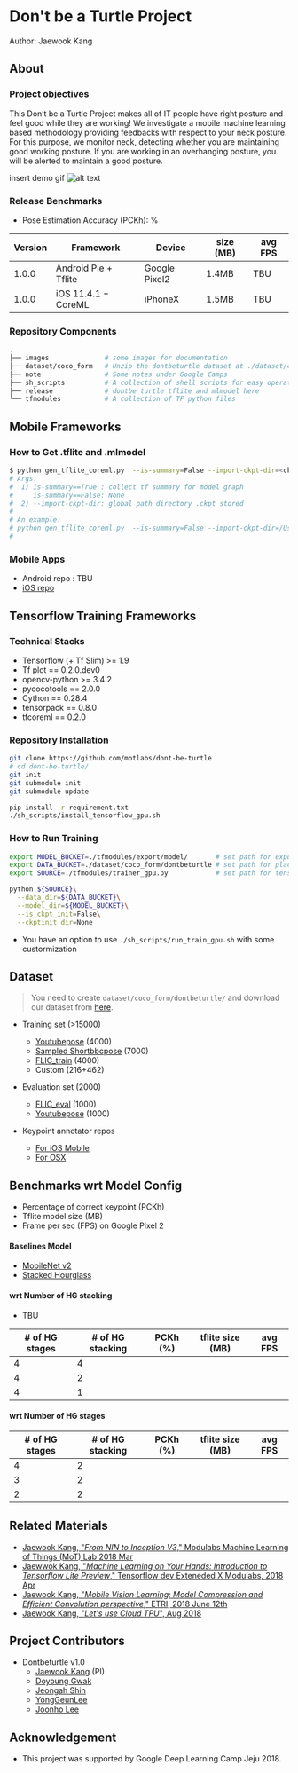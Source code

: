 # Don't be a Turtle Project 

Author: Jaewook Kang


## About

### Project objectives

This Don’t be a Turtle Project makes all of IT people have right posture and feel good while they are working! 
We investigate a mobile machine learning based methodology providing 
feedbacks with respect to your neck posture. 
For this purpose, we monitor neck, detecting 
whether you are maintaining good working posture. 
If you are working in an overhanging posture, you will be alerted to maintain a good posture.

insert demo gif 
![alt text]()

### Release Benchmarks
- Pose Estimation Accuracy (PCKh):  %

| Version | Framework            |  Device           | size (MB) | avg FPS |
|---------|----------------------|-------------------|-----------|---------|
| 1.0.0   | Android Pie + Tflite | Google Pixel2     |  1.4MB    |   TBU   |
| 1.0.0   | iOS 11.4.1  + CoreML | iPhoneX           |  1.5MB    |   TBU   |

### Repository Components
```bash
.
├── images              # some images for documentation
├── dataset/coco_form   # Unzip the dontbeturtle dataset at ./dataset/coco_form
├── note                # Some notes under Google Camps
├── sh_scripts          # A collection of shell scripts for easy operations
├── release             # dontbe turtle tflite and mlmodel here
└── tfmodules           # A collection of TF python files
```


## Mobile Frameworks


### How to Get .tflite and .mlmodel
```bash
$ python gen_tflite_coreml.py  --is-summary=False --import-ckpt-dir=<ckpt path directory>
# Args:
#  1) is-summary==True : collect tf summary for model graph
#     is-summary==False: None
#  2) --import-ckpt-dir: global path directory .ckpt stored
#
# An example:
# python gen_tflite_coreml.py  --is-summary=False --import-ckpt-dir=/Users/jwkangmacpro2/SourceCodes/dont-be-turtle/tfmodules/export/model/run-20180815075050/
#
```

### Mobile Apps 
- Android repo : TBU 
- [iOS repo](https://github.com/motlabs/dont-be-turtle-ios) 


## Tensorflow Training Frameworks

### Technical Stacks
- Tensorflow (+ Tf Slim) >= 1.9
- Tf plot       == 0.2.0.dev0 
- opencv-python >= 3.4.2
- pycocotools   == 2.0.0
- Cython        == 0.28.4
- tensorpack    == 0.8.0
- tfcoreml      == 0.2.0

### Repository Installation 

```bash
git clone https://github.com/motlabs/dont-be-turtle
# cd dont-be-turtle/
git init
git submodule init
git submodule update

pip install -r requirement.txt
./sh_scripts/install_tensorflow_gpu.sh
```



### How to Run Training
```bash
export MODEL_BUCKET=./tfmodules/export/model/       # set path for exporting ckpt and tfsummary
export DATA_BUCKET=./dataset/coco_form/dontbeturtle # set path for placing dataset
export SOURCE=./tfmodules/trainer_gpu.py            # set path for tensorflow trainer

python ${SOURCE}\
  --data_dir=${DATA_BUCKET}\
  --model_dir=${MODEL_BUCKET}\
  --is_ckpt_init=False\
  --ckptinit_dir=None
```
- You have an option to use `./sh_scripts/run_train_gpu.sh` with some custormization


## Dataset
> You need to create `dataset/coco_form/dontbeturtle/` and download our dataset from [here]().

- Training set (>15000)
    - [Youtubepose](https://www.robots.ox.ac.uk/~vgg/data/pose/) (4000)
    - [Sampled Shortbbcpose](https://www.robots.ox.ac.uk/~vgg/data/pose/) (7000)
    - [FLIC_train](https://bensapp.github.io/flic-dataset.html) (4000)
    - Custom  (216+462)

- Evaluation set (2000)
    - [FLIC_eval](https://bensapp.github.io/flic-dataset.html) (1000)
    - [Youtubepose](https://www.robots.ox.ac.uk/~vgg/data/pose/) (1000)

- Keypoint annotator repos
    - [For iOS Mobile](https://github.com/motlabs/KeypointAnnotation)
    - [For OSX](https://github.com/motlabs/dont-be-turtle-pose-annotation-tool)


## Benchmarks wrt Model Config
- Percentage of correct keypoint (PCKh)
- Tflite model size (MB)
- Frame per sec (FPS) on Google Pixel 2

#### Baselines Model
- [MobileNet v2](https://arxiv.org/abs/1801.04381)
- [Stacked Hourglass](https://arxiv.org/abs/1603.06937)

#### wrt Number of HG stacking
- TBU 

| # of HG stages  |  # of HG stacking |  PCKh (%)  | tflite size (MB) | avg FPS |
|-----------------|-------------------|-----------|-------------------|---------|
| 4               |  4                |           |                   |         |  
| 4               |  2                |           |                   |         |
| 4               |  1                |           |                   |         |


#### wrt Number of HG stages
| # of HG stages  |  # of HG stacking |  PCKh (%)  | tflite size (MB) | avg FPS |
|-----------------|-------------------|-----------|-------------------|---------|
| 4               |  2                |           |                   |         |          
| 3               |  2                |           |                   |         |              
| 2               |  2                |           |                   |         |             



## Related  Materials
- [Jaewook Kang, "_From NIN to Inception V3_," Modulabs Machine Learning of Things (MoT) Lab 2018 Mar](https://docs.google.com/presentation/d/1JfH6bHnx14zlclglhoGIymzp0HJDQgE7g4gFKbudmkc/edit#slide=id.p3)
- [Jaewwok Kang, "_Machine Learning on Your Hands: Introduction to Tensorflow Lite Preview_," Tensorflow dev Exteneded X Modulabs, 2018 Apr](https://www.slideshare.net/modulabs/machine-learning-on-your-hand-introduction-to-tensorflow-lite-preview)
- [Jaewook Kang, "_Mobile Vision Learning: Model Compression and Efficient Convolution perspective_," ETRI, 2018 June 12th](https://docs.google.com/presentation/d/1_spnxEttqiTTh31c8S7xvHoSdZ3k4Rhm1f7GM7wNMdw/edit#slide=id.p1)
- [Jaewook Kang, "_Let's use Cloud TPU_", Aug 2018](https://docs.google.com/presentation/d/1LqlZc8IjXzp255UIXWQRBRGvvqwnLzkz1qAoq5YD1hs/edit?usp=drive_web&ouid=105579430994700782636)


## Project Contributors
- Dontbeturtle v1.0
    - [Jaewook Kang](https://github.com/jwkanggist/) (PI)
    - [Doyoung Gwak](https://github.com/tucan9389/)
    - [Jeongah Shin](https://github.com/Jeongah-Shin)
    - [YongGeunLee](https://github.com/YongGeunLee)
    - [Joonho Lee](https://github.com/junhoning)


## Acknowledgement
- This project was supported by Google Deep Learning Camp Jeju 2018.